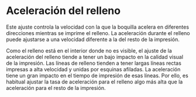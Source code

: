 Aceleración del relleno
====
Este ajuste controla la velocidad con la que la boquilla acelera en diferentes direcciones mientras se imprime el relleno. La aceleración durante el relleno puede ajustarse a una velocidad diferente a la del resto de la impresión.

Como el relleno está en el interior donde no es visible, el ajuste de la aceleración del relleno tiende a tener un bajo impacto en la calidad visual de la impresión. Las líneas de relleno tienden a tener largas líneas rectas impresas a alta velocidad y unidas por esquinas afiladas. La aceleración tiene un gran impacto en el tiempo de impresión de esas líneas. Por ello, es habitual ajustar la tasa de aceleración para el relleno algo más alta que la aceleración para el resto de la impresión.
